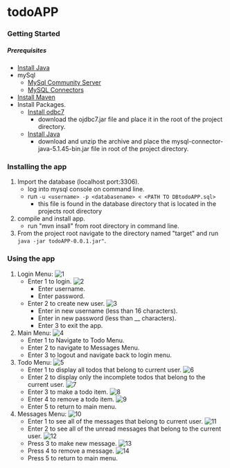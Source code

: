 # todoAPP
### Getting Started
##### Prerequisites
* [Install Java](https://www.java.com/en/download/help/download_options.xml)
* mySql
  * [MySql Community Server](https://dev.mysql.com/downloads/mysql/)
  * [MySQL Connectors](https://dev.mysql.com/downloads/connector/j/) 
* [Install Maven](https://maven.apache.org/download.cgi)
* Install Packages.
  * [Install odbc7](http://www.oracle.com/technetwork/database/features/jdbc/jdbc-drivers-12c-download-1958347.html) 
    * download the ojdbc7.jar file and place it in the root of the project directory. 
  * [Install Java](http://www.oracle.com/technetwork/java/javase/downloads/index.html)
    * download and unzip the archive and place the mysql-connector-java-5.1.45-bin.jar file in root
    of the project directory.
### Installing the app
1. Import the database (localhost port:3306).
   * log into mysql console on command line.
   * run `-u <username> -p <databasename> < <PATH TO DBtodoAPP.sql> `
      * this file is found in the database directory that is located in the projects root directory
2. compile and install app.
    * run "mvn insall" from root directory in command line.
3. From the project root navigate to the directory named "target" and run ` java -jar todoAPP-0.0.1.jar" `.
### Using the app
1. Login Menu:
![1](https://imgur.com/ovtocuE.png)
    * Enter 1 to login.
    ![2](https://imgur.com/z4z1OX3.png)
        * Enter username.
        * Enter password.
    * Enter 2 to create new user.
    ![3](https://imgur.com/ovtocuE.png)
        * Enter in new username (less than 16 characters).
        * Enter in new password (less than __ characters).
        * Enter 3 to exit the app.
2. Main Menu:
![4](https://imgur.com/uK77qjx.png)
    * Enter 1 to Navigate to Todo Menu.
    * Enter 2 to navigate to Messages Menu.
    * Enter 3 to logout and navigate back to login menu.
3. Todo Menu:
![5](https://imgur.com/E8TH3NU.png)
    * Enter 1 to display all todos that belong to current user.
    ![6](https://imgur.com/TmRNGEC.png)
    * Enter 2 to display only the incomplete todos that belong to the current user.
    ![7](https://imgur.com/RM0Z3vs.png)
    * Enter 3 to make a todo item.
    ![8](https://imgur.com/FAgnSTD.png)
    * Enter 4 to remove a todo item.
    ![9](https://imgur.com/GjQlynZ.png)
    * Enter 5 to return to main menu.
4. Messages Menu:
![10](https://imgur.com/ovtocuE.png)
    * Enter 1 to see all of the messages that belong to current user.
    ![11](https://imgur.com/3bHQe59.png)
    * Enter 2 to see all of the unread messages that belong to the current user.
    ![12](https://imgur.com/L9WjrIn.png)
    * Press 3 to make new message.
    ![13](https://imgur.com/ODKbYRU.png)
    * Press 4 to remove a message.
    ![14](https://imgur.com/WaI2SCY.png)
    * Press 5 to return to main menu.

